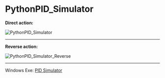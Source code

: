 # PythonPID_Simulator

**Direct action:**


![PythonPID_Simulator](https://github.com/Destination2Unknown/PythonPID_Simulator/assets/92536730/d1903cc3-5f17-4811-9be5-f51b65daa318)


---

**Reverse action:**


![PythonPID_Simulator_Reverse](https://github.com/Destination2Unknown/PythonPID_Simulator/assets/92536730/00e42502-22e9-4a28-81be-3e573cb97cae)


---

Windows Exe: [PID Simulator](https://github.com/Destination2Unknown/PythonPID_Simulator/releases)
